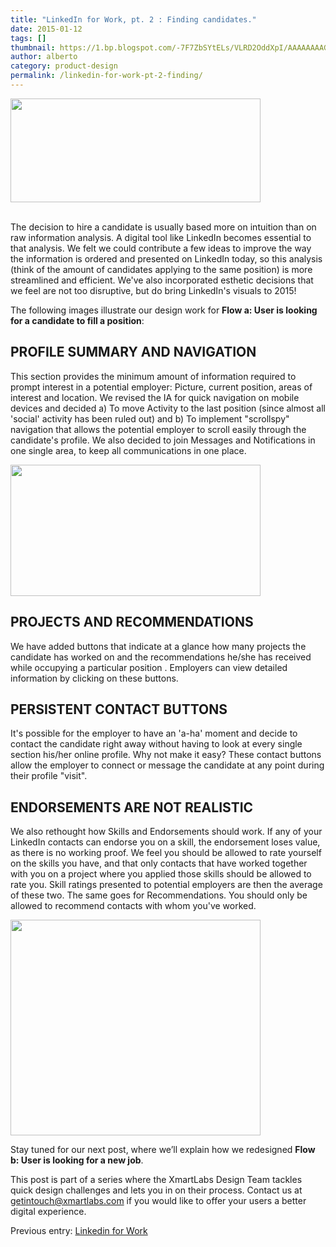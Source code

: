 ```yaml
---
title: "LinkedIn for Work, pt. 2 : Finding candidates."
date: 2015-01-12
tags: []
thumbnail: https://1.bp.blogspot.com/-7F7ZbSYtELs/VLRD2OddXpI/AAAAAAAAGPA/z_C5KpCE_88/s72-c/POS-POSTA_1-caratula.jpg
author: alberto
category: product-design
permalink: /linkedin-for-work-pt-2-finding/
---
```

<div class="separator" style={{ clear: 'both', textAling: 'center' }}>
  <img border="0" src="https://1.bp.blogspot.com/-7F7ZbSYtELs/VLRD2OddXpI/AAAAAAAAGPA/z_C5KpCE_88/s1600/POS-POSTA_1-caratula.jpg" height="166" width="400" />
</div>
<br/>
<p>
  The decision to hire a candidate is usually based more on intuition than on raw information analysis. A digital tool like LinkedIn becomes essential to that analysis. We felt we could contribute a few ideas to improve the way the information is ordered
  and presented on LinkedIn today, so this analysis (think of the amount of candidates applying to the same position) is more streamlined and efficient. We've also incorporated esthetic decisions that we feel are not too disruptive, but do bring LinkedIn's
  visuals to 2015!
</p>
<p>
  The following images illustrate our design work for <b>Flow a: User is looking for a candidate to fill a position</b>:
</p>

<H2>
PROFILE SUMMARY AND NAVIGATION
</H2>
<p>
This section provides the minimum amount of information required to prompt interest in a potential employer: Picture, current position, areas of interest and location. We revised the IA for quick navigation on mobile devices and decided a) To move Activity
    to the last position (since almost all 'social' activity has been ruled out) and b) To implement "scrollspy" navigation that allows the potential employer to scroll easily through the candidate's profile. We also decided to join Messages and Notifications
    in one single area, to keep all communications in one place.
</p>
<div class="separator" style={{ clear: 'both', textAling: 'center' }}>
  <a class="fluid-box" href="https://4.bp.blogspot.com/-_C7zjFDv1rI/VLgCHjAXO1I/AAAAAAAAGP8/n-zdF3YN23A/s1600/POST_2-Blog1.jpg" imageanchor="1" style={{ margin: 'auto 1em' }}>
    <img border="0" src="https://4.bp.blogspot.com/-_C7zjFDv1rI/VLgCHjAXO1I/AAAAAAAAGP8/n-zdF3YN23A/s1600/POST_2-Blog1.jpg" height="210" width="400" />
  </a>
</div>
<h2>
PROJECTS AND RECOMMENDATIONS
</h2>
<p>
  We have added buttons that indicate at a glance how many projects the candidate has worked on and the recommendations he/she has received while occupying a particular position . Employers can view detailed information by clicking on these buttons.
</p>
<h2>
PERSISTENT CONTACT BUTTONS
</h2>
<p>
It's possible for the employer to have an 'a-ha' moment and decide to contact the candidate right away without having to look at every single section his/her online profile. Why not make it easy? These contact buttons allow the employer to connect
      or message the candidate at any point during their profile "visit".
</p>
<h2>
ENDORSEMENTS ARE NOT REALISTIC
</h2>
<p>
  We also rethought how Skills and Endorsements should work. If any of your LinkedIn contacts can endorse you on a skill, the endorsement loses value, as there is no working proof. We feel you should be allowed to rate yourself on the skills you have,
    and that only contacts that have worked together with you on a project where you applied those skills should be allowed to rate you. Skill ratings presented to potential employers are then the average of these two.
    The same goes for Recommendations. You should only be allowed to recommend contacts with whom you've worked.
</p>
<div class="separator" style={{ clear: 'both', textAling: 'center' }}>
  <a class="fluid-box" href="https://1.bp.blogspot.com/-ybtet_YKJrQ/VLgCKpekcII/AAAAAAAAGQE/6BUr_m6TcKs/s1600/POST_2-Blog3.jpg" imageanchor="1" style={{ margin: 'auto 1em' }}>
      <img border="0" src="https://1.bp.blogspot.com/-ybtet_YKJrQ/VLgCKpekcII/AAAAAAAAGQE/6BUr_m6TcKs/s1600/POST_2-Blog3.jpg" height="345" width="400" />
  </a>
</div>
<p>
  Stay tuned for our next post, where we’ll explain how we redesigned <b>Flow b: User is looking for a new job</b>.
</p>
<p>
  This post is part of a series where the XmartLabs Design Team tackles quick design challenges and lets you in on their process. Contact us at <a href="mailito:getintouch@xmartlabs.com">getintouch@xmartlabs.com</a> if you would like to offer your users a better digital experience.
</p>
<p>
  Previous entry: <a href="/2014/12/02/linkedin-for-work/">Linkedin for Work</a>
</p>
